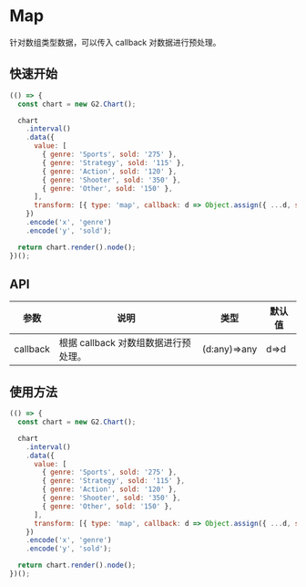 # Map

针对数组类型数据，可以传入 callback 对数据进行预处理。

## 快速开始

```js
(() => {
  const chart = new G2.Chart();

  chart
    .interval()
    .data({
      value: [
        { genre: 'Sports', sold: '275' },
        { genre: 'Strategy', sold: '115' },
        { genre: 'Action', sold: '120' },
        { genre: 'Shooter', sold: '350' },
        { genre: 'Other', sold: '150' },
      ],
      transform: [{ type: 'map', callback: d => Object.assign({ ...d, sold: +d.sold }) }],
    })
    .encode('x', 'genre')
    .encode('y', 'sold');

  return chart.render().node();
})();
```

## API

| 参数     	| 说明                                 	| 类型         	| 默认值 	|
|----------	|--------------------------------------	|--------------	|--------	|
| callback 	| 根据 callback 对数组数据进行预处理。 	| (d:any)=>any 	| d=>d   	|

## 使用方法

```js
(() => {
  const chart = new G2.Chart();

  chart
    .interval()
    .data({
      value: [
        { genre: 'Sports', sold: '275' },
        { genre: 'Strategy', sold: '115' },
        { genre: 'Action', sold: '120' },
        { genre: 'Shooter', sold: '350' },
        { genre: 'Other', sold: '150' },
      ],
      transform: [{ type: 'map', callback: d => Object.assign({ ...d, sold: +d.sold }) }],
    })
    .encode('x', 'genre')
    .encode('y', 'sold');

  return chart.render().node();
})();
```
